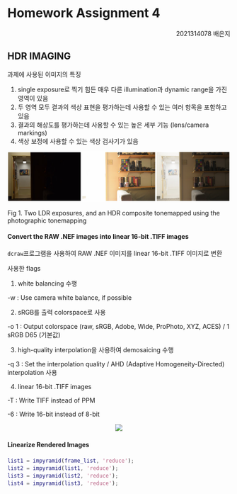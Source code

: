 # Homework Assignment 4 

<p align='right'>
  2021314078 배은지
</p>

## HDR IMAGING

과제에 사용된 이미지의 특징

1. single exposure로 찍기 힘든 매우 다른 illumination과 dynamic range을 가진 영역이 있음
2. 두 영역 모두 결과의 색상 표현을 평가하는데 사용할 수 있는 여러 항목을 포함하고 있음
3. 결과의 해상도를 평가하는데 사용할 수 있는 높은 세부 기능 (lens/camera markings)
4. 색상 보정에 사용할 수 있는 색상 검사기가 있음

<p align='center'>
  <img src='./image/01.PNG'>
  <figcaption>Fig 1. Two LDR exposures, and an HDR composite tonemapped using the photographic tonemapping </figcaption>
</p>

#### Convert the RAW .NEF images into linear 16-bit .TIFF images
```dcraw```프로그램을 사용하여 RAW .NEF 이미지를 linear 16-bit .TIFF 이미지로 변환

사용한 flags

1. white balancing 수행

-w : Use camera white balance, if possible

2. sRGB를 출력 colorspace로 사용

-o 1 : Output colorspace (raw, sRGB, Adobe, Wide, ProPhoto, XYZ, ACES) / 1 sRGB D65 (기본값)

3. high-quality interpolation을 사용하여 demosaicing 수행

-q 3 : Set the interpolation quality / AHD (Adaptive Homogeneity-Directed) interpolation 사용

4. linear 16-bit .TIFF images

-T : Write TIFF instead of PPM

-6 : Write 16-bit instead of 8-bit
<p align='center'>
  <img src='./image/dcraw.png' width="500px">
</p>

#### Linearize Rendered Images



```matlab
list1 = impyramid(frame_list, 'reduce');
list2 = impyramid(list1, 'reduce');
list3 = impyramid(list2, 'reduce');
list4 = impyramid(list3, 'reduce');
```
